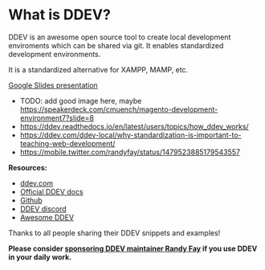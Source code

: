# What is DDEV?

DDEV is an awesome open source tool to create local development enviroments which can be shared via git. It enables standardized development environments.

It is a standardized alternative for XAMPP, MAMP, etc.

<TwoClickGoogleSlidesPrivacy presentationId="2PACX-1vQ9b-_Y4tCIkELEzPolLBe_K4brbvQ97Z26UNra1acGN1YuP3YHeTlOQRgveVwDr1wdrXYr9nRYGWg_"></TwoClickGoogleSlidesPrivacy>

[Google Slides presentation](https://docs.google.com/presentation/d/1D0gLUe-o6nQA6OaDP6aeWDwgOyjm9jh-mzU7XUHn1sk/edit?usp=sharing)

- TODO: add good image here, maybe https://speakerdeck.com/cmuench/magento-development-environment7?slide=8
- https://ddev.readthedocs.io/en/latest/users/topics/how_ddev_works/
- https://ddev.com/ddev-local/why-standardization-is-important-to-teaching-web-development/
- https://mobile.twitter.com/randyfay/status/1479523885179543557

**Resources:**

- [ddev.com](https://ddev.com)
- [Official DDEV docs](https://ddev.readthedocs.io/en/stable/)
- [Github](https://github.com/drud/ddev)
- [DDEV discord](https://discord.gg/hCZFfAMc5k)
- [Awesome DDEV](https://github.com/drud/awesome-ddev)

Thanks to all people sharing their DDEV snippets and examples!

**Please consider [sponsoring DDEV maintainer Randy Fay](https://github.com/sponsors/rfay) if you use DDEV in your daily work.**
